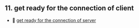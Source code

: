 ## 11. get ready for the connection of client
- 🔗 [get ready for the connection of server](https://github.com/JooYoo/tt-expense-tracker-frontend/tree/07_get_ready_to_intergrade_client_to_server)
